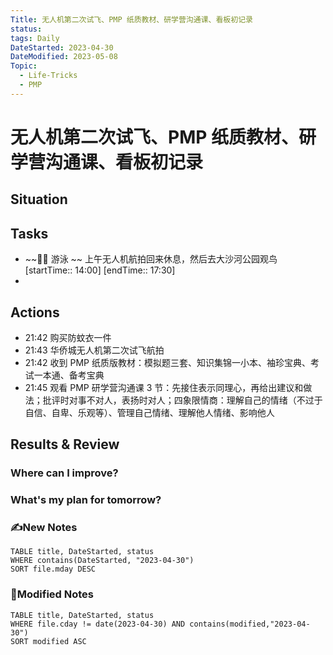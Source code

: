 ```yaml
---
Title: 无人机第二次试飞、PMP 纸质教材、研学营沟通课、看板初记录
status:
tags: Daily
DateStarted: 2023-04-30
DateModified: 2023-05-08
Topic:
  - Life-Tricks
  - PMP
---
```


# 无人机第二次试飞、PMP 纸质教材、研学营沟通课、看板初记录

## Situation

## Tasks

- ~~🏊‍♀️ 游泳 ~~ 上午无人机航拍回来休息，然后去大沙河公园观鸟 [startTime:: 14:00] [endTime:: 17:30]
-

## Actions

- 21:42 购买防蚊衣一件
- 21:43 华侨城无人机第二次试飞航拍
- 21:42 收到 PMP 纸质版教材：模拟题三套、知识集锦一小本、袖珍宝典、考试一本通、备考宝典
- 21:45 观看 PMP 研学营沟通课 3 节：先接住表示同理心，再给出建议和做法；批评时对事不对人，表扬时对人；四象限情商：理解自己的情绪（不过于自信、自卑、乐观等）、管理自己情绪、理解他人情绪、影响他人

## Results & Review

### Where can I improve?

### What's my plan for tomorrow?

### ✍️New Notes

```dataview
TABLE title, DateStarted, status
WHERE contains(DateStarted, "2023-04-30")
SORT file.mday DESC
```

### 📝Modified Notes

```dataview
TABLE title, DateStarted, status
WHERE file.cday != date(2023-04-30) AND contains(modified,"2023-04-30")
SORT modified ASC
```
